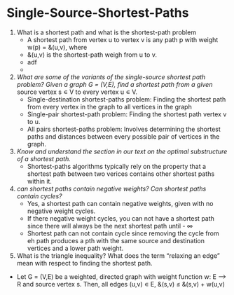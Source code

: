 # Single-Source-Shortest-Paths

1. What is a shortest path and what is the shortest-path problem
   - A shortest path from vertex u to vertex v is any path p with weight w(p) = &(u,v), where 
   - &(u,v) is the shortest-path weigh from u to v. 
   - adf 
   - 
2. _What are some of the variants of the single-source shortest path problem? Given a graph G = (V,E), find a shortest path from a given_
source vertex s ∊ V to every vertex u ∊ V.
   - Single-destination shortest-paths problem: Finding the shortest path from every vertex in the graph to all vertices in the graph 
   - Single-pair shortest-path problem: Finding the shortest path vertex v to u.  
   - All pairs shortest-paths problem: Involves determining the shortest paths and distances between every possible pair of vertices in the graph.
3. _Know and understand the section in our text on the optimal substructure of a shortest path._
   - Shortest-paths algorithms typically rely on the property that a shortest path between two verices contains other shortest paths within it.
4. _can shortest paths contain negative weights? Can shortest paths contain cycles?_
   - Yes, a shortest path can contain negative weights, given with no negative weight cycles. 
   - If there negative weight cycles, you can not have a shortest path since there will always be the next shortest path until - ∞
   - Shortest path can not contain cycle since removing the cycle from eh path produces a pth with the same source and destination vertices and a lower path weight. 
5. What is the triangle inequality? What does the term “relaxing an edge” mean with respect
to finding the shortest path.
- Let G = (V,E) be a weighted, directed graph with weight function w: E --> R and source vertex s. Then, all edges (u,v) ∊ E, &(s,v) ≤ &(s,v) + w(u,v)

   




